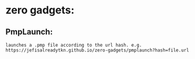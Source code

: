 # zero gadgets:

## PmpLaunch:
`launches a .pmp file according to the url hash. e.g. https://jefisalreadytkn.github.io/zero-gadgets/pmplaunch?hash=file.url`
